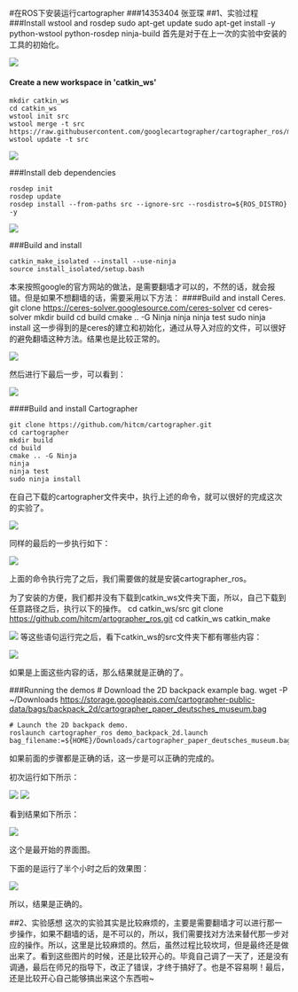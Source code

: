 #在ROS下安装运行cartographer
###14353404 张亚琛
##1、实验过程
###Install wstool and rosdep
	sudo apt-get update
	sudo apt-get install -y python-wstool python-rosdep ninja-build
首先是对于在上一次的实验中安装的工具的初始化。

![](http://p1.bpimg.com/567571/812e34e8c0ca9705.png)

#### Create a new workspace in 'catkin_ws'
	mkdir catkin_ws
	cd catkin_ws
	wstool init src
	wstool merge -t src https://raw.githubusercontent.com/googlecartographer/cartographer_ros/master/cartographer_ros.rosinstall
	wstool update -t src

![](http://p1.bpimg.com/567571/adcaea6fc10cd1f4.png)

###Install deb dependencies

	rosdep init
	rosdep update
	rosdep install --from-paths src --ignore-src --rosdistro=${ROS_DISTRO} -y

![](http://p1.bpimg.com/567571/36d96534dd73084a.png)

###Build and install

	catkin_make_isolated --install --use-ninja
	source install_isolated/setup.bash
本来按照google的官方网站的做法，是需要翻墙才可以的，不然的话，就会报错。但是如果不想翻墙的话，需要采用以下方法：
####Build and install Ceres.
	git clone https://ceres-solver.googlesource.com/ceres-solver
	cd ceres-solver
	mkdir build
	cd build
	cmake .. -G Ninja
	ninja
	ninja test
	sudo ninja install
这一步得到的是ceres的建立和初始化，通过从导入对应的文件，可以很好的避免翻墙这种方法。结果也是比较正常的。

![](http://p1.bqimg.com/567571/043b13c0f9a14012.png)

然后进行下最后一步，可以看到：

![](http://p1.bqimg.com/567571/c760bf5c26f46b0b.png)

####Build and install Cartographer

	git clone https://github.com/hitcm/cartographer.git
	cd cartographer
	mkdir build
	cd build
	cmake .. -G Ninja
	ninja
	ninja test
	sudo ninja install
在自己下载的cartographer文件夹中，执行上述的命令，就可以很好的完成这次的实验了。

![](http://p1.bqimg.com/567571/dbc9a133fa34f9b3.png)

同样的最后的一步执行如下：

![](http://p1.bqimg.com/567571/0028349b5468fde1.png)

上面的命令执行完了之后，我们需要做的就是安装cartographer_ros。

为了安装的方便，我们都并没有下载到catkin_ws文件夹下面，所以，自己下载到任意路径之后，执行以下的操作。
	cd catkin_ws/src
	git clone https://github.com/hitcm/artographer_ros.git
	cd catkin_ws
	catkin_make

![](http://p1.bqimg.com/567571/30399ebbf768e980.png)
等这些语句运行完之后，看下catkin_ws的src文件夹下都有哪些内容：

![](http://p1.bqimg.com/567571/4be3e72f858ff82d.png)

如果是上面这些内容的话，那么结果就是正确的了。

###Running the demos
	# Download the 2D backpack example bag.
	wget -P ~/Downloads https://storage.googleapis.com/cartographer-public-data/bags/backpack_2d/cartographer_paper_deutsches_museum.bag
	
	# Launch the 2D backpack demo.
	roslaunch cartographer_ros demo_backpack_2d.launch bag_filename:=${HOME}/Downloads/cartographer_paper_deutsches_museum.bag

如果前面的步骤都是正确的话，这一步是可以正确的完成的。

初次运行如下所示：

![](http://p1.bqimg.com/567571/33dfb3d10f32be03.png)
![](http://p1.bqimg.com/567571/73ddcf6f122309ef.png)

看到结果如下所示：

![](http://p1.bqimg.com/567571/d084c9b886cf0711.png)

这个是最开始的界面图。

下面的是运行了半个小时之后的效果图：

![](http://p1.bqimg.com/567571/310081039abd9581.png)

所以，结果是正确的。

##2、实验感想
这次的实验其实是比较麻烦的，主要是需要翻墙才可以进行那一步操作，如果不翻墙的话，是不可以的，所以，我们需要找对方法来替代那一步对应的操作。所以，这里是比较麻烦的。然后，虽然过程比较坎坷，但是最终还是做出来了。看到这些图片的时候，还是比较开心的。毕竟自己调了一天了，还是没有调通，最后在师兄的指导下，改正了错误，才终于搞好了。也是不容易啊！最后，还是比较开心自己能够搞出来这个东西啦~
